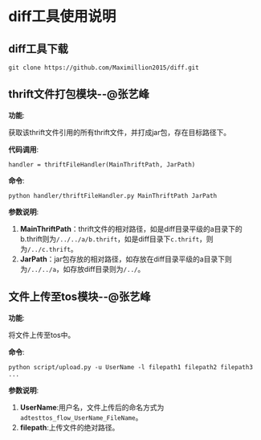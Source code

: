 # diff工具使用说明
## diff工具下载
```
git clone https://github.com/Maximillion2015/diff.git
```
## thrift文件打包模块--@张艺峰
**功能**:

获取该thrift文件引用的所有thrift文件，并打成jar包，存在目标路径下。

**代码调用**:

```
handler = thriftFileHandler(MainThriftPath, JarPath)
```

**命令**:

```
python handler/thriftFileHandler.py MainThriftPath JarPath
```
**参数说明**:

1. **MainThriftPath**：thrift文件的相对路径，如是diff目录平级的a目录下的b.thrift则为`/../../a/b.thrift`，如是diff目录下`c.thrift`，则为`/../c.thrift`。
2. **JarPath**：jar包存放的相对路径，如存放在diff目录平级的a目录下则为`/../../a`，如存放diff目录则为`/../`。

## 文件上传至tos模块--@张艺峰
**功能**:

将文件上传至tos中。

**命令**:

```
python script/upload.py -u UserName -l filepath1 filepath2 filepath3 ...
```
**参数说明**:

1. **UserName**:用户名，文件上传后的命名方式为`adtesttos_flow_UserName_FileName`。
2. **filepath**:上传文件的绝对路径。
